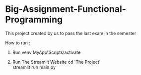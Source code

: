 # Big-Assignment-Functional-Programming
This project created by us to pass the last exam in the semester


How to run :
1. Run venv
   MyApp\Scripts\activate

2. Run The Streamlit Website
   cd 'The Project' <br>
   streamlit run main.py
